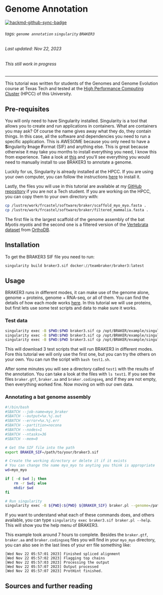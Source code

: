 # Genome Annotation
[![hackmd-github-sync-badge](https://hackmd.io/jqXB_tEgQtWxRVZc1ChNeQ/badge)](https://hackmd.io/jqXB_tEgQtWxRVZc1ChNeQ)

###### tags: `genome annotation` `singularity` `BRAKER3`

###### Last updated: Nov 22, 2023 
###### This still work in progress

------------------------------------------------------------------------

This tutorial was written for students of the Genomes and Genome Evolution course at Texas Tech and tested at the [High Performance Computing Cluster](https://https://www.depts.ttu.edu/hpcc/) (HPCC) of this University.

## <i class="fa fa-download fa-lg"></i> Pre-requisites

You will only need to have Singularity installed. Singularity is a tool that allows you to create and run applications in containers. What are containers you may ask? Of course the name gives away what they do, they contain things. In this case, all the software and dependencies you need to run a specific application. This is AWESOME because you only need to have a **S**ingularity **I**mage **F**ormat (SIF) and anything else. This is great because otherwise it may take you months to install everything you need, I know this from experience. Take a look at [this](https://github.com/Gaius-Augustus/BRAKER#braker) and you'll see everything you would need to manually install to use BRAKER3 to annotate a genome.

 Luckily for us, Singularity is already installed at the HPCC. If you are using your own computer, you can follow the instructions [here](https://docs.sylabs.io/guides/3.0/user-guide/installation.html) to install it.

Lastly, the files you will use in this tutorial are available at my [GitHub repository](https://github.com/Xacfran/Genome-Annotation-with-Braker3) if you are not a Tech student. If you are working on the HPCC, you can copy them to your own directory with:

```bash
cp /lustre/work/frcastel/software/braker/scaffold_myo_myo.fasta .
cp /lustre/work/frcastel/software/braker/filtered_mammalia.fasta .
```

The first file is the largest scaffold of the genome assembly of the bat *Myotis myotis* and the second one is a filtered version of the [Vertebrata dataset](https://bioinf.uni-greifswald.de/bioinf/partitioned_odb11/) from [OrthoDB](https://www.orthodb.org/).

## <i class="fa fa-gears fa-lg"></i> Installation

To get the BRAKER3 SIF file you need to run:

```bash
singularity build braker3.sif docker://teambraker/braker3:latest
```

## <i class="fa fa-code fa-lg"></i> Usage

BRAKER3 runs in different modes, it can make use of the genome alone, genome + proteins, genome + RNA-seq, or all of them. You can find the details of how each mode works [here](https://github.com/Gaius-Augustus/BRAKER#overview-of-modes-for-running-braker). In this tutorial we will use proteins, but first lets use some test scripts and data to make sure it works.

### Test data

```bash
singularity exec -B $PWD:$PWD braker3.sif cp /opt/BRAKER/example/singularity-tests/test1.sh .
singularity exec -B $PWD:$PWD braker3.sif cp /opt/BRAKER/example/singularity-tests/test2.sh .
singularity exec -B $PWD:$PWD braker3.sif cp /opt/BRAKER/example/singularity-tests/test3.sh .
```

This will download 3 test scripts that will run BRAKER3 in different modes. Fore this tutorial we will only use the first one, but you can try the others on your own. You can run the script with `bash test1.sh`.

After some minutes you will see a directory called `test1` with the results of the annotation. You can take a look at the files with `ls test1`. If you see the files `braker.gtf`, `braker.aa` and `braker.codingseq`, and if they are not empty, then everything worked fine. Now moving on with our own data.

### Annotating a bat genome assembly

```bash
#!/bin/bash
#SBATCH --job-name=myo_braker
#SBATCH --output=%x.%j.out
#SBATCH --error=%x.%j.err
#SBATCH --partition=nocona
#SBATCH --nodes=1
#SBATCH --ntasks=36
#SBATCH --mem=0

# Get the SIF file into the path
export BRAKER_SIF=/path/to/your/braker3.sif

# Create the working directory or delete it if it exists
# You can change the name myo_myo to anyting you think is appropriate
wd=myo_myo

if [ -d $wd ]; then
    rm -r $wd; else
    mkdir $wd
fi

# Run singularity
singularity exec -B ${PWD}:${PWD} ${BRAKER_SIF} braker.pl --genome=/path/to/your/scaffold_myo_myo.fasta --prot_seq=/path/to/your/filtered_mammalia.fasta --softmasking --workingdir=${wd} --threads $SLURM_NTASKS --gff3
```
If you want to understand what each of these commands does, and others available, you can type `singularity exec braker3.sif braker.pl --help`. This will show you the help menu of BRAKER3.

This example took around 7 hours to complete. Besides the `braker.gtf`, `braker.aa` and `braker.codingseq` files you will find in your `myo_myo` directory, you can also see in the last lines of your err file something like:

```
[Wed Nov 22 05:57:01 2023] Finished spliced alignment
[Wed Nov 22 05:57:02 2023] Flagging top chains
[Wed Nov 22 05:57:03 2023] Processing the output
[Wed Nov 22 05:57:07 2023] Output processed
[Wed Nov 22 05:57:07 2023] ProtHint finished.
```

##  Sources and further reading

